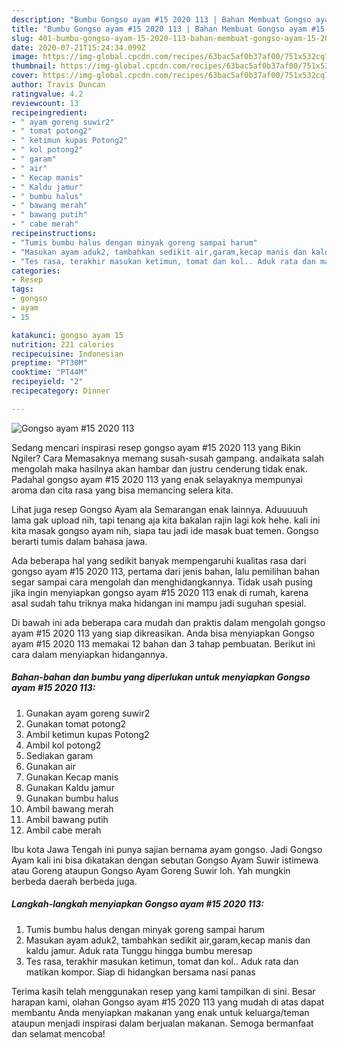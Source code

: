 ```yaml
---
description: "Bumbu Gongso ayam #15 2020 113 | Bahan Membuat Gongso ayam #15 2020 113 Yang Lezat Sekali"
title: "Bumbu Gongso ayam #15 2020 113 | Bahan Membuat Gongso ayam #15 2020 113 Yang Lezat Sekali"
slug: 401-bumbu-gongso-ayam-15-2020-113-bahan-membuat-gongso-ayam-15-2020-113-yang-lezat-sekali
date: 2020-07-21T15:24:34.099Z
image: https://img-global.cpcdn.com/recipes/63bac5af0b37af00/751x532cq70/gongso-ayam-15-2020-113-foto-resep-utama.jpg
thumbnail: https://img-global.cpcdn.com/recipes/63bac5af0b37af00/751x532cq70/gongso-ayam-15-2020-113-foto-resep-utama.jpg
cover: https://img-global.cpcdn.com/recipes/63bac5af0b37af00/751x532cq70/gongso-ayam-15-2020-113-foto-resep-utama.jpg
author: Travis Duncan
ratingvalue: 4.2
reviewcount: 13
recipeingredient:
- " ayam goreng suwir2"
- " tomat potong2"
- " ketimun kupas Potong2"
- " kol potong2"
- " garam"
- " air"
- " Kecap manis"
- " Kaldu jamur"
- " bumbu halus"
- " bawang merah"
- " bawang putih"
- " cabe merah"
recipeinstructions:
- "Tumis bumbu halus dengan minyak goreng sampai harum"
- "Masukan ayam aduk2, tambahkan sedikit air,garam,kecap manis dan kaldu jamur. Aduk rata Tunggu hingga bumbu meresap"
- "Tes rasa, terakhir masukan ketimun, tomat dan kol.. Aduk rata dan matikan kompor. Siap di hidangkan bersama nasi panas"
categories:
- Resep
tags:
- gongso
- ayam
- 15

katakunci: gongso ayam 15 
nutrition: 221 calories
recipecuisine: Indonesian
preptime: "PT30M"
cooktime: "PT44M"
recipeyield: "2"
recipecategory: Dinner

---
```



![Gongso ayam #15 2020 113](https://img-global.cpcdn.com/recipes/63bac5af0b37af00/751x532cq70/gongso-ayam-15-2020-113-foto-resep-utama.jpg)

Sedang mencari inspirasi resep gongso ayam #15 2020 113 yang Bikin Ngiler? Cara Memasaknya memang susah-susah gampang. andaikata salah mengolah maka hasilnya akan hambar dan justru cenderung tidak enak. Padahal gongso ayam #15 2020 113 yang enak selayaknya mempunyai aroma dan cita rasa yang bisa memancing selera kita.

Lihat juga resep Gongso Ayam ala Semarangan enak lainnya. Aduuuuuh lama gak upload nih, tapi tenang aja kita bakalan rajin lagi kok hehe. kali ini kita masak gongso ayam nih, siapa tau jadi ide masak buat temen. Gongso berarti tumis dalam bahasa jawa.

Ada beberapa hal yang sedikit banyak mempengaruhi kualitas rasa dari gongso ayam #15 2020 113, pertama dari jenis bahan, lalu pemilihan bahan segar sampai cara mengolah dan menghidangkannya. Tidak usah pusing jika ingin menyiapkan gongso ayam #15 2020 113 enak di rumah, karena asal sudah tahu triknya maka hidangan ini mampu jadi suguhan spesial.


Di bawah ini ada beberapa cara mudah dan praktis dalam mengolah gongso ayam #15 2020 113 yang siap dikreasikan. Anda bisa menyiapkan Gongso ayam #15 2020 113 memakai 12 bahan dan 3 tahap pembuatan. Berikut ini cara dalam menyiapkan hidangannya.

<!--inarticleads1-->

##### Bahan-bahan dan bumbu yang diperlukan untuk menyiapkan Gongso ayam #15 2020 113:

1. Gunakan  ayam goreng suwir2
1. Gunakan  tomat potong2
1. Ambil  ketimun kupas Potong2
1. Ambil  kol potong2
1. Sediakan  garam
1. Gunakan  air
1. Gunakan  Kecap manis
1. Gunakan  Kaldu jamur
1. Gunakan  bumbu halus
1. Ambil  bawang merah
1. Ambil  bawang putih
1. Ambil  cabe merah


Ibu kota Jawa Tengah ini punya sajian bernama ayam gongso. Jadi Gongso Ayam kali ini bisa dikatakan dengan sebutan Gongso Ayam Suwir istimewa atau Goreng ataupun Gongso Ayam Goreng Suwir loh. Yah mungkin berbeda daerah berbeda juga. 

<!--inarticleads2-->

##### Langkah-langkah menyiapkan Gongso ayam #15 2020 113:

1. Tumis bumbu halus dengan minyak goreng sampai harum
1. Masukan ayam aduk2, tambahkan sedikit air,garam,kecap manis dan kaldu jamur. Aduk rata Tunggu hingga bumbu meresap
1. Tes rasa, terakhir masukan ketimun, tomat dan kol.. Aduk rata dan matikan kompor. Siap di hidangkan bersama nasi panas




Terima kasih telah menggunakan resep yang kami tampilkan di sini. Besar harapan kami, olahan Gongso ayam #15 2020 113 yang mudah di atas dapat membantu Anda menyiapkan makanan yang enak untuk keluarga/teman ataupun menjadi inspirasi dalam berjualan makanan. Semoga bermanfaat dan selamat mencoba!
